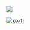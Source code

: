 <img src="https://github-readme-stats.vercel.app/api?username=ztl-uwu&show_icons=true" />

[![ko-fi](https://ko-fi.com/img/githubbutton_sm.svg)](https://ko-fi.com/T6T7R1M58)

